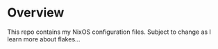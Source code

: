 # Overview

This repo contains my NixOS configuration files. Subject to change as I learn more
about flakes...
